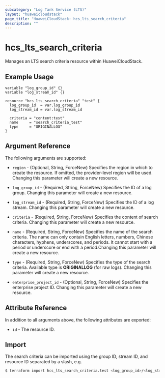 ```yaml
---
subcategory: "Log Tank Service (LTS)"
layout: "huaweicloudstack"
page_title: "HuaweiCloudStack: hcs_lts_search_criteria"
description: ""
---
```


# hcs_lts_search_criteria

Manages an LTS search criteria resource within HuaweiCloudStack.

## Example Usage

```hcl
variable "log_group_id" {}
variable "log_stream_id" {}

resource "hcs_lts_search_criteria" "test" {
  log_group_id  = var.log_group_id
  log_stream_id = var.log_stream_id

  criteria = "content:test"
  name     = "search_criteria_test"
  type     = "ORIGINALLOG"
}
```

## Argument Reference

The following arguments are supported:

* `region` - (Optional, String, ForceNew) Specifies the region in which to create the resource.
  If omitted, the provider-level region will be used. Changing this parameter will create a new resource.

* `log_group_id` - (Required, String, ForceNew) Specifies the ID of a log group. Changing this parameter will create
  a new resource.

* `log_stream_id` - (Required, String, ForceNew) Specifies the ID of a log stream. Changing this parameter will create
  a new resource.

* `criteria` - (Required, String, ForceNew) Specifies the content of search criteria. Changing this parameter will create
  a new resource.

* `name` - (Required, String, ForceNew) Specifies the name of the search criteria. The name can only contain English
  letters, numbers, Chinese characters, hyphens, underscores, and periods. It cannot start with a period or underscore
  or end with a period.Changing this parameter will create a new resource.

* `type` - (Required, String, ForceNew) Specifies the type of the search criteria. Available type is
  **ORIGINALLOG** (for raw logs). Changing this parameter will create a new
  resource.

* `enterprise_project_id` - (Optional, String, ForceNew) Specifies the enterprise project ID. Changing this parameter
  will create a new resource.

## Attribute Reference

In addition to all arguments above, the following attributes are exported:

* `id` - The resource ID.

## Import

The search criteria can be imported using the group ID, stream ID, and resource ID separated by a slash, e.g.

```bash
$ terraform import hcs_lts_search_criteria.test <log_group_id>/<log_stream_id>/<id>
```
